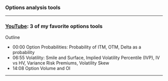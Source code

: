 ### Options analysis tools

---

### [YouTube](https://www.youtube.com/watch?v=POw4SNUpWPc): 3 of my favorite options tools

Outline
- 00:00 Option Probabilities: Probability of ITM, OTM, Delta as a probability
- 06:55 Volatility: Smile and Surface, Implied Volatility Percentile (IVP), IV vs HV, Variance Risk Premiums, Volatility Skew
- 14:08 Option Volume and OI

---
